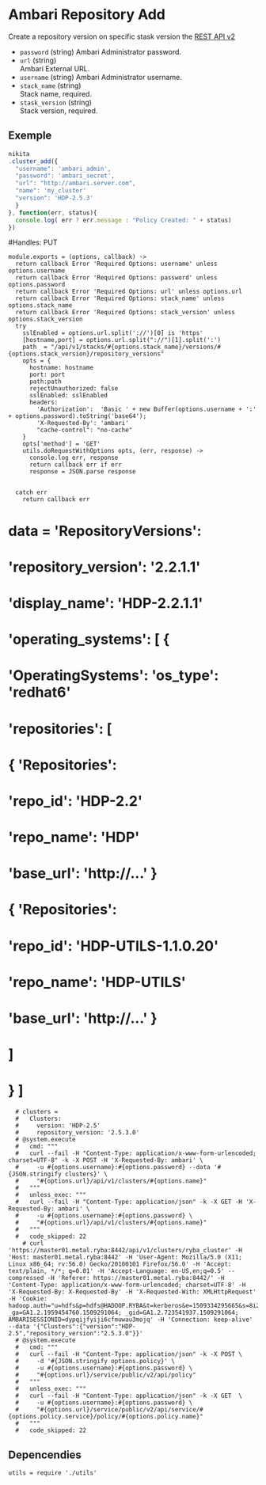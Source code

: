 
# Ambari Repository Add

Create a repository version on specific stask version the [REST API v2](https://github.com/apache/ambari/blob/trunk/ambari-server/docs/api/v1/repository-version-resources.md)

* `password` (string)
  Ambari Administrator password.
* `url` (string)   
  Ambari External URL.
* `username` (string)
  Ambari Administrator username.
* `stack_name` (string)   
  Stack name, required.
* `stask_version` (string)   
  Stack version, required.

## Exemple

```js
nikita
.cluster_add({
  "username": 'ambari_admin',
  "password": 'ambari_secret',
  "url": "http://ambari.server.com",
  "name": 'my_cluster'
  "version": 'HDP-2.5.3'
  }
}, function(err, status){
  console.log( err ? err.message : "Policy Created: " + status)
})
```
#Handles: PUT

    module.exports = (options, callback) ->
      return callback Error 'Required Options: username' unless options.username
      return callback Error 'Required Options: password' unless options.password
      return callback Error 'Required Options: url' unless options.url
      return callback Error 'Required Options: stack_name' unless options.stack_name
      return callback Error 'Required Options: stack_version' unless options.stack_version
      try
        sslEnabled = options.url.split('://')[0] is 'https'
        [hostname,port] = options.url.split("://")[1].split(':')
        path  = "/api/v1/stacks/#{options.stack_name}/versions/#{options.stack_version}/repository_versions"
        opts = {
          hostname: hostname
          port: port
          path:path
          rejectUnauthorized: false
          sslEnabled: sslEnabled
          headers:
            'Authorization':  'Basic ' + new Buffer(options.username + ':' + options.password).toString('base64');
            'X-Requested-By': 'ambari'
            "cache-control": "no-cache"
        }
        opts['method'] = 'GET'
        utils.doRequestWithOptions opts, (err, response) ->
          console.log err, response
          return callback err if err
          response = JSON.parse response
          

      catch err
        return callback err

  #     data  =   'RepositoryVersions':
  #   'repository_version': '2.2.1.1'
  #   'display_name': 'HDP-2.2.1.1'
  # 'operating_systems': [ {
  #   'OperatingSystems': 'os_type': 'redhat6'
  #   'repositories': [
  #     { 'Repositories':
  #       'repo_id': 'HDP-2.2'
  #       'repo_name': 'HDP'
  #       'base_url': 'http://...' }
  #     { 'Repositories':
  #       'repo_id': 'HDP-UTILS-1.1.0.20'
  #       'repo_name': 'HDP-UTILS'
  #       'base_url': 'http://...' }
  #   ]
  # } ]
      

      # clusters =
      #   Clusters:
      #     version: 'HDP-2.5'
      #     repository_version: '2.5.3.0'
      # @system.execute
      #   cmd: """
      #   curl --fail -H "Content-Type: application/x-www-form-urlencoded; charset=UTF-8" -k -X POST -H 'X-Requested-By: ambari' \
      #     -u #{options.username}:#{options.password} --data '#{JSON.stringify clusters}' \
      #     "#{options.url}/api/v1/clusters/#{options.name}"
      #   """
      #   unless_exec: """
      #   curl --fail -H "Content-Type: application/json" -k -X GET -H 'X-Requested-By: ambari' \
      #     -u #{options.username}:#{options.password} \
      #     "#{options.url}/api/v1/clusters/#{options.name}"
      #   """
      #   code_skipped: 22
        # curl 'https://master01.metal.ryba:8442/api/v1/clusters/ryba_cluster' -H 'Host: master01.metal.ryba:8442' -H 'User-Agent: Mozilla/5.0 (X11; Linux x86_64; rv:56.0) Gecko/20100101 Firefox/56.0' -H 'Accept: text/plain, */*; q=0.01' -H 'Accept-Language: en-US,en;q=0.5' --compressed -H 'Referer: https://master01.metal.ryba:8442/' -H 'Content-Type: application/x-www-form-urlencoded; charset=UTF-8' -H 'X-Requested-By: X-Requested-By' -H 'X-Requested-With: XMLHttpRequest' -H 'Cookie: hadoop.auth="u=hdfs&p=hdfs@HADOOP.RYBA&t=kerberos&e=1509334295665&s=8i2zQ7anXc8zv4NJraZ377mKuCM="; _ga=GA1.2.1959454760.1509291064; _gid=GA1.2.723541937.1509291064; AMBARISESSIONID=dypqijfyiji6cfmuwau3mojq' -H 'Connection: keep-alive' --data '{"Clusters":{"version":"HDP-2.5","repository_version":"2.5.3.0"}}'
      # @system.execute
      #   cmd: """
      #   curl --fail -H "Content-Type: application/json" -k -X POST \
      #     -d '#{JSON.stringify options.policy}' \
      #     -u #{options.username}:#{options.password} \
      #     "#{options.url}/service/public/v2/api/policy"
      #   """
      #   unless_exec: """
      #   curl --fail -H "Content-Type: application/json" -k -X GET  \
      #     -u #{options.username}:#{options.password} \
      #     "#{options.url}/service/public/v2/api/service/#{options.policy.service}/policy/#{options.policy.name}"
      #   """
      #   code_skipped: 22


## Depencendies

    utils = require './utils'
